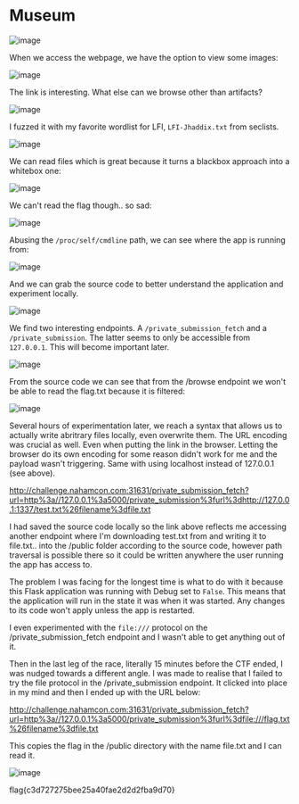 # Museum

![image](https://github.com/LazyTitan33/CTF-Writeups/assets/80063008/95afae1a-bf0a-4a74-b447-ec5ddba97e65)

When we access the webpage, we have the option to view some images:

![image](https://github.com/LazyTitan33/CTF-Writeups/assets/80063008/2391c28e-176f-4bd1-a04f-20af3ec44683)

The link is interesting. What else can we browse other than artifacts?

![image](https://github.com/LazyTitan33/CTF-Writeups/assets/80063008/10be666d-6e93-4690-83bb-61766c6b66b2)

I fuzzed it with my favorite wordlist for LFI, `LFI-Jhaddix.txt` from seclists.

![image](https://github.com/LazyTitan33/CTF-Writeups/assets/80063008/4c139d2c-4eb3-4246-9c06-1e505a79849e)

We can read files which is great because it turns a blackbox approach into a whitebox one:

![image](https://github.com/LazyTitan33/CTF-Writeups/assets/80063008/4932d894-a0d9-4235-afc1-3c33c442f4be)

We can't read the flag though.. so sad:

![image](https://github.com/LazyTitan33/CTF-Writeups/assets/80063008/20c22430-3680-4598-a7fd-c46c7e049b8a)

Abusing the `/proc/self/cmdline` path, we can see where the app is running from:

![image](https://github.com/LazyTitan33/CTF-Writeups/assets/80063008/6f70bff7-0b8f-4634-82f9-d3185ce9f637)

And we can grab the source code to better understand the application and experiment locally.

![image](https://github.com/LazyTitan33/CTF-Writeups/assets/80063008/4952f5e5-2adb-45d3-b0df-9da4e90c0544)

We find two interesting endpoints. A `/private_submission_fetch` and a `/private_submission`. The latter seems to only be accessible from `127.0.0.1`. This will become important later.

![image](https://github.com/LazyTitan33/CTF-Writeups/assets/80063008/4982bca9-6bf5-4e56-804c-bb01315231c9)

From the source code we can see that from the /browse endpoint we won't be able to read the flag.txt because it is filtered:

![image](https://github.com/LazyTitan33/CTF-Writeups/assets/80063008/f0756069-569d-4583-864f-af23f4728e42)

Several hours of experimentation later, we reach a syntax that allows us to actually write abritrary files locally, even overwrite them. The URL encoding was crucial as well. Even when putting the link in the browser. Letting the browser do its own encoding for some reason didn't work for me and the payload wasn't triggering. Same with using localhost instead of 127.0.0.1 (see above).

http://challenge.nahamcon.com:31631/private_submission_fetch?url=http%3a//127.0.0.1%3a5000/private_submission%3furl%3dhttp://127.0.0.1:1337/test.txt%26filename%3dfile.txt

I had saved the source code locally so the link above reflects me accessing another endpoint where I'm downloading test.txt from and writing it to file.txt.. into the /public folder according to the source code, however path traversal is possible there so it could be written anywhere the user running the app has access to.

The problem I was facing for the longest time is what to do with it because this Flask application was running with Debug set to `False`. This means that the application will run in the state it was when it was started. Any changes to its code won't apply unless the app is restarted. 

I even experimented with the `file:///` protocol on the /private_submission_fetch endpoint and I wasn't able to get anything out of it.

Then in the last leg of the race, literally 15 minutes before the CTF ended, I was nudged towards a different angle. I was made to realise that I failed to try the file protocol in the /private_submission endpoint. It clicked into place in my mind and then I ended up with the URL below:

http://challenge.nahamcon.com:31631/private_submission_fetch?url=http%3a//127.0.0.1%3a5000/private_submission%3furl%3dfile:///flag.txt%26filename%3dfile.txt

This copies the flag in the /public directory with the name file.txt and I can read it.

![image](https://github.com/LazyTitan33/CTF-Writeups/assets/80063008/70da526b-dab5-4b7a-984a-00dc02a33c05)

flag{c3d727275bee25a40fae2d2d2fba9d70}







